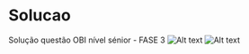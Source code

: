 # Solucao
Solução questão OBI nível sénior - FASE 3
![Alt text](https://i.imgur.com/FhWXbQj.png)
![Alt text](https://i.imgur.com/lBF1Gsw.png)


